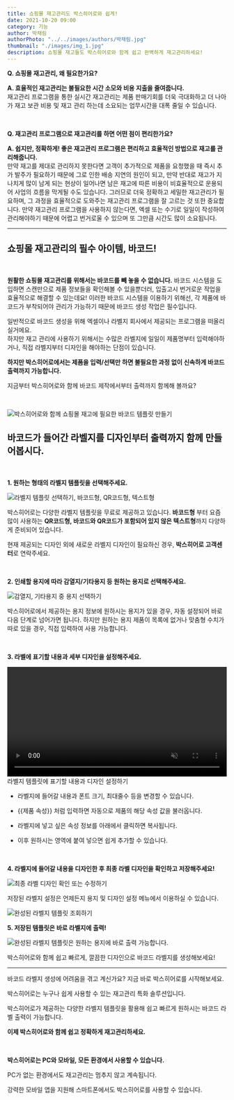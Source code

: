 ```yaml
---
title: 쇼핑몰 재고관리도 박스히어로와 쉽게!
date: 2021-10-20 09:00
category: 기능
author: 박채림
authorPhoto: "../../images/authors/박채림.jpg"
thumbnail: "./images/img_1.jpg"
description: 쇼핑몰 재고들도 박스히어로와 함께 쉽고 완벽하게 재고관리하세요!
---
```


<gray-box>

**Q. 쇼핑몰 재고관리, 왜 필요한가요?**

**A. 효율적인 재고관리는 불필요한 시간 소모와 비용 지출을 줄여줍니다.** <br/>
재고관리 프로그램을 통한 실시간 재고관리는 제품 판매기회를 더욱 극대화하고 더 나아가 재고 보관 비용 및 재고 관리 하는데 소요되는 업무시간을 대폭 줄일 수 있습니다.

<br/>

**Q. 재고관리 프로그램으로 재고관리를 하면 어떤 점이 편리한가요?**

**A. 쉽지만, 정확하게! 좋은 재고관리 프로그램은 편리하고 효율적인 방법으로 재고를 관리해줍니다.**<br/>
만약 재고를 제대로 관리하지 못한다면 고객이 추가적으로 제품을 요청했을 때 즉시 추가 발주가 필요하기 때문에 그로 인한 배송 지연의 원인이 되고, 만약 반대로 재고가 지나치게 많이 남게 되는 현상이 일어나면 남은 재고에 따른 비용이 비효율적으로 운용되어 사업의 흐름을 막게될 수도 있습니다. 그러므로 더욱 정확하고 세밀한 재고관리가 필요하며, 그 과정을 효율적으로 도와주는 재고관리 프로그램을 잘 고르는 것 또한 중요합니다. 만약 재고관리 프로그램을 사용하지 않는다면, 엑셀 또는 수기로 일일이 작성하여 관리해야하기 때문에 어렵고 번거로울 수 있으며 또 그만큼 시간도 많이 소요됩니다.

</gray-box>

<hr/>

## 쇼핑몰 재고관리의 필수 아이템, 바코드!

<br/>

**원활한 쇼핑몰 재고관리를 위해서는 바코드를 빼 놓을 수 없습니다.** 바코드 시스템을 도입하면 스캔만으로 제품 정보들을 확인해볼 수 있을뿐더러, 입출고시 번거로운 작업을 효율적으로 해결할 수 있는데요! 이러한 바코드 시스템을 이용하기 위해선, 각 제품에 바코드가 부착되어야 관리가 가능하기 때문에 바코드 생성 작업은 필수입니다.

일반적으로 바코드 생성을 위해 엑셀이나 라벨지 회사에서 제공되는 프로그램을 떠올리실거에요.<br/>
하지만 재고 관리에 사용하기 위해서는 수많은 라벨지에 일일이 제품명부터 입력해야하거나, 직접 라벨지부터 디자인을 해야하는 단점이 있습니다.

**하지만 박스히어로에서는 제품을 입력/선택만 하면 불필요한 과정 없이 신속하게 바코드 출력까지 가능합니다.**

지금부터 박스히어로와 함께 바코드 제작에서부터 출력까지 함께해 볼까요?

<br/>

![박스히어로와 함께 쇼핑몰 재고에 필요한 바코드 템플릿 만들기](images/img_2.jpg)

## 바코드가 들어간 라벨지를 디자인부터 출력까지 함께 만들어봅시다.

<br/>

**1. 원하는 형태의 라벨지 템플릿을 선택해주세요.**

![라벨지 템플릿 선택하기, 바코드형, QR코드형, 텍스트형](images/img_3.png)

박스히어로는 다양한 라벨지 템플릿을 무료로 제공하고 있습니다. **바코드형** 부터 요즘 많이 사용하는 **QR코드형,  바코드와 QR코드가 포함되어 있지 않은 텍스트형**까지 다양하게 준비되어 있습니다.

<tip-box>

현재 제공되는 디자인 외에 새로운 라벨지 디자인이 필요하신 경우, **박스히어로 고객센터**로 연락주세요.

</tip-box>

<br/>

**2. 인쇄할 용지에 따라 감열지/기타용지 등 원하는 용지로 선택해주세요.**

![감열지, 기타용지 중 용지 선택하기](images/img_4.png)

박스히어로에서 제공하는 용지 정보에 원하시는 용지가 있을 경우, 자동 설정되어 바로 다음 단계로 넘어가면 됩니다. 하지만 원하는 용지 제품이 목록에 없거나 맞춤형 수치가 따로 있을 경우, 직접 입력하여 사용 가능합니다.

<br/>

**3. 라벨에 표기할 내용과 세부 디자인을 설정해주세요.**

<video src="images/img_5.mp4" style="width:100%" muted autoplay loop playsinline></video>
<invisible>라벨지 템플릿에 표기할 내용과 디자인 설정하기</invisible>

<tip-box>

- 라벨지에 들어갈 내용과 폰트 크기, 최대줄수 등을 변경할 수 있습니다.

- {{제품 속성}} 처럼 입력하면 자동으로 제품의 해당 속성 값을 불러옵니다.

- 라벨지에 넣고 싶은 속성 정보를 아래에서 클릭하면 복사됩니다.

- 이후 원하시는 영역에 붙여 넣으면 쉽게 추가할 수 있습니다.

</tip-box>

<br/>

**4. 라벨지에 들어갈 내용을 디자인한 후 최종 라벨 디자인을 확인하고 저장해주세요!**

![최종 라벨 디자인 확인 또는 수정하기](images/img_6.png)

저장된 라벨지 설정은 언제든지 용지 및 디자인 설정 메뉴에서 이용하실 수 있습니다.

![완성된 라벨지 템플릿 조회하기](images/img_7.png)

**5. 저장된 템플릿은 바로 라벨지에 출력!**

![완성된 라벨지 템플릿은 원하는 용지에 바로 출력 가능합니다.](images/img_8.png)

박스히어로와 함께 쉽고 빠르게, 깔끔한 디자인으로 바코드 라벨지를 생성해보세요!

<hr/>

바코드 라벨지 생성에 어려움을 겪고 계신가요? 지금 바로 박스히어로를 시작해보세요.

박스히어로는 누구나 쉽게 사용할 수 있는 재고관리 특화 솔루션입니다.

박스히어로가 제공하는 다양한 라벨지 템플릿을 활용해 쉽고 빠르게 원하시는 바코드 라벨 출력이 가능합니다.

**이제 박스히어로와 함께 쉽고 정확하게 재고관리하세요.**

<br/>

<tip-box>

**박스히어로는 PC와 모바일, 모든 환경에서 사용할 수 있습니다.**

PC가 없는 환경에서도 재고관리는 멈추지 않고 계속됩니다.

강력한 모바일 앱을 지원해 스마트폰에서도 박스히어로를 사용할 수 있습니다.

</tip-box>



